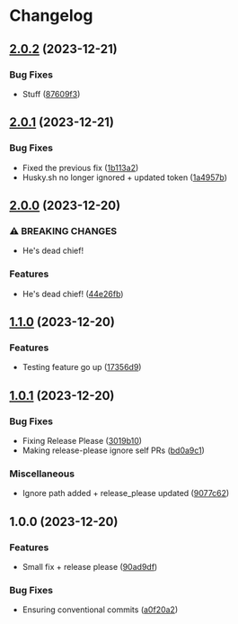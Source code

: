 # Changelog

## [2.0.2](https://github.com/EAlainMG/CrashLikeRock/compare/v2.0.1...v2.0.2) (2023-12-21)


### Bug Fixes

* Stuff ([87609f3](https://github.com/EAlainMG/CrashLikeRock/commit/87609f35f8ecee8a36f2649ae28d9926cf9e6a02))

## [2.0.1](https://github.com/EAlainMG/CrashLikeRock/compare/v2.0.0...v2.0.1) (2023-12-21)


### Bug Fixes

* Fixed the previous fix ([1b113a2](https://github.com/EAlainMG/CrashLikeRock/commit/1b113a203d40e08f8f0f41a79223056bf8ce94b7))
* Husky.sh no longer ignored + updated token ([1a4957b](https://github.com/EAlainMG/CrashLikeRock/commit/1a4957b011f00ef7362248a5902c9ab9032a23ab))

## [2.0.0](https://github.com/EAlainMG/CrashLikeRock/compare/v1.1.0...v2.0.0) (2023-12-20)


### ⚠ BREAKING CHANGES

* He's dead chief!

### Features

* He's dead chief! ([44e26fb](https://github.com/EAlainMG/CrashLikeRock/commit/44e26fb6f38054c4f97c7c289c0bd98d1bafa51a))

## [1.1.0](https://github.com/EAlainMG/CrashLikeRock/compare/v1.0.1...v1.1.0) (2023-12-20)


### Features

* Testing feature go up ([17356d9](https://github.com/EAlainMG/CrashLikeRock/commit/17356d904217c9bad9bcfb7db3f3fb0ea9c8237c))

## [1.0.1](https://github.com/EAlainMG/CrashLikeRock/compare/v1.0.0...v1.0.1) (2023-12-20)


### Bug Fixes

* Fixing Release Please ([3019b10](https://github.com/EAlainMG/CrashLikeRock/commit/3019b1053cf8464fa321a73bf2c368e2dc1426f8))
* Making release-please ignore self PRs ([bd0a9c1](https://github.com/EAlainMG/CrashLikeRock/commit/bd0a9c1043a8ed50d1d5dd6727c46ef0ff87df53))


### Miscellaneous

* Ignore path added + release_please updated ([9077c62](https://github.com/EAlainMG/CrashLikeRock/commit/9077c62052921b793474e89b3b52f82ed825700b))

## 1.0.0 (2023-12-20)


### Features

* Small fix + release please ([90ad9df](https://github.com/EAlainMG/CrashLikeRock/commit/90ad9dfba8f8803e7409235e091afb77470087e7))


### Bug Fixes

* Ensuring conventional commits ([a0f20a2](https://github.com/EAlainMG/CrashLikeRock/commit/a0f20a20b98bfbe06123ddb2f155f3abb6bb3538))
